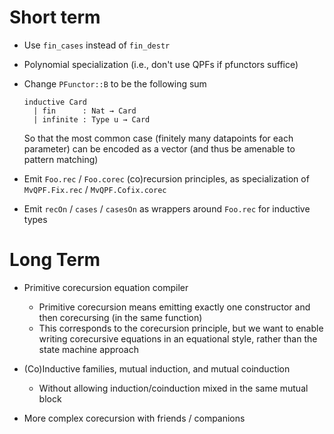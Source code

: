 
# Short term

* Use `fin_cases` instead of `fin_destr`
* Polynomial specialization (i.e., don't use QPFs if pfunctors suffice)
* Change `PFunctor::B` to be the following sum
    ```lean
    inductive Card
      | fin      : Nat → Card
      | infinite : Type u → Card
    ```
    So that the most common case (finitely many datapoints for each parameter) can be encoded as a vector (and thus be amenable to pattern matching)

* Emit `Foo.rec` / `Foo.corec` (co)recursion principles, as specialization of `MvQPF.Fix.rec` / `MvQPF.Cofix.corec`

* Emit `recOn` / `cases` / `casesOn` as wrappers around `Foo.rec` for inductive types


# Long Term

* Primitive corecursion equation compiler
    * Primitive corecursion means emitting exactly one constructor and then corecursing (in the same function)
    * This corresponds to the corecursion principle, but we want to enable writing corecursive equations in an equational style, rather than the state machine approach 

* (Co)Inductive families, mutual induction, and mutual coinduction 
    * Without allowing induction/coinduction mixed in the same mutual block

* More complex corecursion with friends / companions